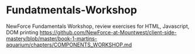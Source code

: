 # Fundatmentals-Workshop
NewForce Fundamentals Workshop, review exercises for HTML, Javascript, DOM printing
https://github.com/NewForce-at-Mountwest/client-side-mastery/blob/master/book-1-martins-aquarium/chapters/COMPONENTS_WORKSHOP.md
